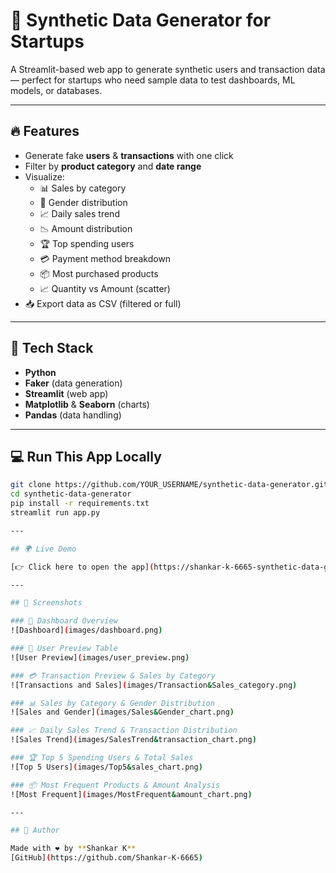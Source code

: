 # 🧪 Synthetic Data Generator for Startups

A Streamlit-based web app to generate synthetic users and transaction data — perfect for startups who need sample data to test dashboards, ML models, or databases.

---

## 🔥 Features

- Generate fake **users** & **transactions** with one click
- Filter by **product category** and **date range**
- Visualize:
  - 📊 Sales by category
  - 🥧 Gender distribution
  - 📈 Daily sales trend
  - 📉 Amount distribution
  - 🏆 Top spending users
  - 💳 Payment method breakdown
  - 📦 Most purchased products
  - 📈 Quantity vs Amount (scatter)
- 📥 Export data as CSV (filtered or full)

---

## 🚀 Tech Stack

- **Python**
- **Faker** (data generation)
- **Streamlit** (web app)
- **Matplotlib** & **Seaborn** (charts)
- **Pandas** (data handling)

---

## 💻 Run This App Locally

```bash
git clone https://github.com/YOUR_USERNAME/synthetic-data-generator.git
cd synthetic-data-generator
pip install -r requirements.txt
streamlit run app.py

---

## 🌍 Live Demo

[👉 Click here to open the app](https://shankar-k-6665-synthetic-data-generator.streamlit.app)

---

## 📸 Screenshots

### 🧪 Dashboard Overview
![Dashboard](images/dashboard.png)

### 👥 User Preview Table
![User Preview](images/user_preview.png)

### 💳 Transaction Preview & Sales by Category
![Transactions and Sales](images/Transaction&Sales_category.png)

### 📊 Sales by Category & Gender Distribution
![Sales and Gender](images/Sales&Gender_chart.png)

### 📈 Daily Sales Trend & Transaction Distribution
![Sales Trend](images/SalesTrend&transaction_chart.png)

### 🏆 Top 5 Spending Users & Total Sales
![Top 5 Users](images/Top5&sales_chart.png)

### 📦 Most Frequent Products & Amount Analysis
![Most Frequent](images/MostFrequent&amount_chart.png)

---

## 🙌 Author

Made with ❤️ by **Shankar K**  
[GitHub](https://github.com/Shankar-K-6665)

